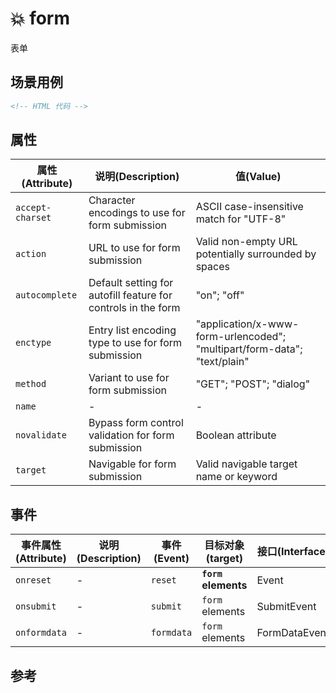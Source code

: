 # 💥 form

表单

## 场景用例

```html
<!-- HTML 代码 -->
```

## 属性

属性(Attribute) | 说明(Description) | 值(Value)
---|---|---
`accept-charset` | Character encodings to use for form submission | ASCII case-insensitive match for "UTF-8"
`action` | URL to use for form submission | Valid non-empty URL potentially surrounded by spaces
`autocomplete` | Default setting for autofill feature for controls in the form | "on"; "off"
`enctype` | Entry list encoding type to use for form submission | "application/x-www-form-urlencoded"; "multipart/form-data"; "text/plain"
`method` | Variant to use for form submission | "GET"; "POST"; "dialog"
`name` | - | -
`novalidate` | Bypass form control validation for form submission | Boolean attribute
`target` | Navigable for form submission | Valid navigable target name or keyword

## 事件

事件属性(Attribute) | 说明(Description) | 事件(Event) | 目标对象(target) | 接口(Interface)
---|---|---|---|---
`onreset` | - | `reset` | **`form` elements** | Event
`onsubmit` | - | `submit` | `form` elements | SubmitEvent
`onformdata` | - | `formdata` | `form` elements | FormDataEvent

## 参考
